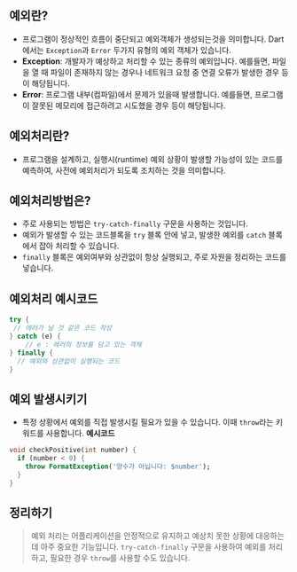 ## 예외란?
- 프로그램이 정상적인 흐름이 중단되고 예외객체가 생성되는것을 의미합니다. Dart에서는 `Exception`과 `Error` 두가지 유형의 예외 객체가 있습니다.
- **Exception**: 개발자가 예상하고 처리할 수 있는 종류의 예외입니다. 예를들면, 파일을 열 때 파일이 존재하지 않는 경우나 네트워크 요청 중 연결 오류가 발생한 경우 등이 해당됩니다.
- **Error**: 프로그램 내부(컴파일)에서 문제가 있을때 발생합니다. 예를들면, 프로그램이 잘못된 메모리에 접근하려고 시도했을 경우 등이 해당됩니다.

## 예외처리란?
- 프로그램을 설계하고, 실행시(runtime) 예외 상황이 발생할 가능성이 있는 코드를 예측하여, 사전에 예외처리가 되도록 조치하는 것을 의미합니다.

## 예외처리방법은?
- 주로 사용되는 방법은 `try-catch-finally` 구문을 사용하는 것입니다.
- 예외가 발생할 수 있는 코드블록을 `try` 블록 안에 넣고, 발생한 예외를 `catch` 블록에서 잡아 처리할 수 있습니다.
- `finally` 블록은 예외여부와 상관없이 항상 실행되고, 주로 자원을 정리하는 코드를 넣습니다.

## 예외처리 예시코드
```dart
try {
 // 에러가 날 것 같은 코드 작성 
} catch (e) {
    // e : 에러의 정보를 담고 있는 객체
} finally {
  // 예외와 상관없이 실행되는 코드
}
```

## 예외 발생시키기
- 특정 상황에서 예외를 직접 발생시킬 필요가 있을 수 있습니다. 이때 `throw`라는 키워드를 사용합니다.
**예시코드**
```dart
void checkPositive(int number) {
  if (number < 0) {
    throw FormatException('양수가 아닙니다: $number');
  }
}
```

## 정리하기
>예외 처리는 어플리케이션을 안정적으로 유지하고 예상치 못한 상황에 대응하는데 아주 중요한 기능입니다. `try-catch-finally` 구문을 사용하여 예외를 처리하고, 필요한 경우 `throw`를 사용할 수도 있습니다.
